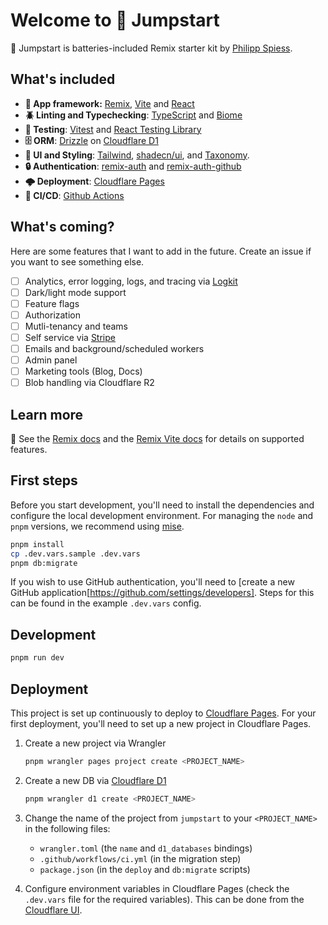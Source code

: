 # Welcome to 🔋 Jumpstart

🔋 Jumpstart is batteries-included Remix starter kit by [Philipp Spiess](https://spiess.dev).

## What's included

- **🧱 App framework:** [Remix](https://remix.run), [Vite](https://vitejs.dev) and [React](https://reactjs.org)
- **🪲 Linting and Typechecking**: [TypeScript](https://www.typescriptlang.org) and [Biome](https://biomejs.dev/)
- **🔬 Testing**: [Vitest](https://vitest.dev) and [React Testing Library](https://testing-library.com)
- **🗄️ ORM**: [Drizzle](https://orm.drizzle.team/) on [Cloudflare D1](https://developers.cloudflare.com/d1)
- **🎨 UI and Styling**: [Tailwind](https://tailwindcss.com), [shadecn/ui](https://ui.shadcn.com), and [Taxonomy](https://tx.shadcn.com/).
- **🔒 Authentication**: [remix-auth](https://github.com/sergiodxa/remix-auth) and [remix-auth-github](https://github.com/sergiodxa/remix-auth-github)
- **🌩️ Deployment**: [Cloudflare Pages](https://pages.cloudflare.com)
- **🔄 CI/CD**: [Github Actions](https://github.com/features/actions)

## What's coming?

Here are some features that I want to add in the future. Create an issue if you want to see something else.

- [ ] Analytics, error logging, logs, and tracing via [Logkit](https://logkit.co)
- [ ] Dark/light mode support
- [ ] Feature flags
- [ ] Authorization
- [ ] Mutli-tenancy and teams
- [ ] Self service via [Stripe](https://stripe.com)
- [ ] Emails and background/scheduled workers
- [ ] Admin panel
- [ ] Marketing tools (Blog, Docs)
- [ ] Blob handling via Cloudflare R2

## Learn more

📖 See the [Remix docs](https://remix.run/docs) and the [Remix Vite docs](https://remix.run/docs/en/main/future/vite) for details on supported features.

## First steps

Before you start development, you'll need to install the dependencies and configure the local development environment. For managing the `node` and `pnpm` versions, we recommend using [mise](https://mise.jdx.dev/).

```bash
pnpm install
cp .dev.vars.sample .dev.vars
pnpm db:migrate
```

If you wish to use GitHub authentication, you'll need to [create a new GitHub application[https://github.com/settings/developers]. Steps for this can be found in the example `.dev.vars` config.

## Development

```bash
pnpm run dev
```

## Deployment

This project is set up continuously to deploy to [Cloudflare Pages](https://pages.cloudflare.com). For your first deployment, you'll need to set up a new project in Cloudflare Pages.

1. Create a new project via Wrangler

   ```bash
   pnpm wrangler pages project create <PROJECT_NAME>
   ```
1. Create a new DB via [Cloudflare D1](https://developers.cloudflare.com/d1)

   ```bash
   pnpm wrangler d1 create <PROJECT_NAME>
   ```
1. Change the name of the project from `jumpstart` to your `<PROJECT_NAME>` in the following files:
    - `wrangler.toml` (the `name` and `d1_databases` bindings)
    - `.github/workflows/ci.yml` (in the migration step)
    - `package.json` (in the `deploy` and `db:migrate` scripts)
1. Configure environment variables in Cloudflare Pages (check the `.dev.vars` file for the required variables). This can be done from the [Cloudflare UI](https://dash.cloudflare.com/).
